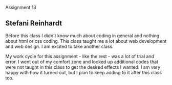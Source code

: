 Assignment 13
## Stefani Reinhardt

Before this class I didn't know much about coding in general and nothing about html or css coding. This class taught me a lot about web development and web design.  I am excited to take another class.

My work cycle for this assignment - like the rest - was a lot of trial and error.  I went out of my comfort zone and looked up additional codes that were not taught in this class to get the desired effects I wanted.  I am very happy with how it turned out, but I plan to keep adding to it after this class too.
